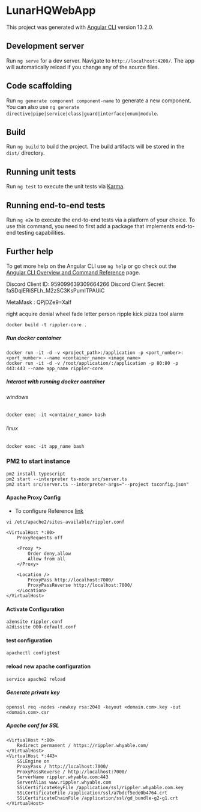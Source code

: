 # LunarHQWebApp

This project was generated with [Angular CLI](https://github.com/angular/angular-cli) version 13.2.0.

## Development server

Run `ng serve` for a dev server. Navigate to `http://localhost:4200/`. The app will automatically reload if you change any of the source files.

## Code scaffolding

Run `ng generate component component-name` to generate a new component. You can also use `ng generate directive|pipe|service|class|guard|interface|enum|module`.

## Build

Run `ng build` to build the project. The build artifacts will be stored in the `dist/` directory.

## Running unit tests

Run `ng test` to execute the unit tests via [Karma](https://karma-runner.github.io).

## Running end-to-end tests

Run `ng e2e` to execute the end-to-end tests via a platform of your choice. To use this command, you need to first add a package that implements end-to-end testing capabilities.

## Further help

To get more help on the Angular CLI use `ng help` or go check out the [Angular CLI Overview and Command Reference](https://angular.io/cli) page.

Discord Client ID: 959099639309664266
Discord Client Secret: faSDqlERiSFLh_M2zSC3KsPumITPAUiC

MetaMask : QPjDZe9=XaIf

right acquire denial wheel fade letter person ripple kick pizza tool alarm


```
docker build -t rippler-core .
``` 

##### Run docker container

```
docker run -it -d -v <project_path>:/application -p <port_number>:<port_number> --name <container_name> <image_name>
docker run -it -d -v /root/application/:/application -p 80:80 -p 443:443 --name app_name rippler-core
```

##### Interact with running docker container

###### windows

```
docker exec -it <container_name> bash
```

###### linux

```
docker exec -it app_name bash 
```

### PM2 to start instance

```
pm2 install typescript
pm2 start --interpreter ts-node src/server.ts
pm2 start src/server.ts --interpreter-args="--project tsconfig.json"
```

#### Apache Proxy Config

- To configure
  Reference [link](https://medium.com/@sumitnair89/configure-apache-with-node-js-application-on-aws-ubuntu-18-04-server-for-different-http-ports-4e6838c7357f)

`
vi /etc/apache2/sites-available/rippler.conf
`

```
<VirtualHost *:80>
    ProxyRequests off
    
    <Proxy *>
        Order deny,allow
        Allow from all
    </Proxy>
    
    <Location />
        ProxyPass http://localhost:7000/
        ProxyPassReverse http://localhost:7000/
    </Location>
</VirtualHost>
```

#### Activate Configuration

```
a2ensite rippler.conf
a2dissite 000-default.conf
```

#### test configuration

```
apachectl configtest
```

#### reload new apache configuration

```
service apache2 reload
```

##### Generate private key

```
openssl req -nodes -newkey rsa:2048 -keyout <domain.com>.key -out <domain.com>.csr
```

##### Apache conf for SSL

```
<VirtualHost *:80>
    Redirect permanent / https://rippler.whyable.com/
</VirtualHost>
<VirtualHost *:443>
    SSLEngine on
    ProxyPass / http://localhost:7000/
    ProxyPassReverse / http://localhost:7000/
    ServerName rippler.whyable.com:443
    ServerAlias www.rippler.whyable.com
    SSLCertificateKeyFile /application/ssl/rippler.whyable.com.key
    SSLCertificateFile /application/ssl/a7bdcf5ede0b4764.crt
    SSLCertificateChainFile /application/ssl/gd_bundle-g2-g1.crt
</VirtualHost>
```
